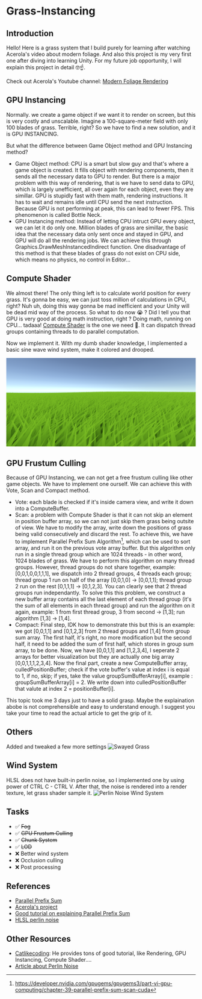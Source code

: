 # Grass-Instancing
 
## Introduction 
Hello! Here is a grass system that I build purely for learning after watching Acerola's video about modern foliage. And also this project is my very first one after diving into learning Unity. For my future job opportunity, I will explain this project in detail :nerd_face::point_up:.

Check out Acerola's Youtube channel: [Modern Foliage Rendering](https://www.youtube.com/watch?v=jw00MbIJcrk)

## GPU Instancing
Normally. we create a game object if we want it to render on screen, but this is very costly and unscalable. Imagine a 100-square-meter field with only 100 blades of grass. Terrible, right? So we have to find a new solution, and it is GPU INSTANCING. 

But what the difference between Game Object method and GPU Instancing method?
- Game Object method: CPU is a smart but slow guy and that's where a game object is created. It fills object with rendering components, then it sends all the necessary data to GPU to render. But there is a major problem with this way of rendering, that is we have to send data to GPU, which is largely unefficient, all over again for each object, even they are simillar. GPU is stupidly fast with them math, rendering instructions. It has to wait and remains idle until CPU send the next instruction. Because GPU is not performing at peak, this can lead to fewer FPS. This phenomenon is called Bottle Neck.
- GPU Instancing method: Instead of letting CPU intruct GPU every object, we can let it do only one. Million blades of grass are simillar, the basic idea that the necessary data only sent once and stayed in GPU, and GPU will do all the rendering jobs. We can achieve this through Graphics.DrawMeshInstancedIndirect function. One disadvantage of this method is that these blades of grass do not exist on CPU side, which means no physics, no control in Editor...

## Compute Shader
We almost there! The only thing left is to calculate world position for every grass. It's gonna be easy, we can just toss million of calculations in CPU, right? Nuh uh, doing this way gonna be mad inefficient and your Unity will be dead mid way of the process. So what to do now :sob: ? Did I tell you that GPU is very good at doing math instruction, right ? Doing math, running on CPU... tadaaa! [Compute Shader](https://docs.unity3d.com/Manual/class-ComputeShader.html) is the one we need :exploding_head:. It can dispatch thread groups containing threads to do parallel computation. 

Now we implement it. With my dumb shader knowledge, I implemented a basic sine wave wind system, make it colored and drooped. 

![Implementation](/Assets/Grass/Image/Grass.png)

## GPU Frustum Culling

Because of GPU Instancing, we can not get a free frustum culling like other game objects. We have to implement one ourself. We can achieve this with Vote, Scan and Compact method.
- Vote: each blade is checked if it's inside camera view, and write it down into a ComputeBuffer.
- Scan: a problem with Compute Shader is that it can not skip an element in position buffer array, so we can not just skip them grass being outsite of view. We have to modify the array, write down the positions of grass being valid consecutively and discard the rest. To achieve this, we have to implement Parallel Prefix Sum Algorithm[^1], which can be used to sort array, and run it on the previous vote array buffer. But this algorithm only run in a single thread group which are 1024 threads - in other word, 1024 blades of grass. We have to perform this algorithm on many thread groups. However, thread groups do not share together, example: [0,0,1,0,0,1,1,1], we dispatch into 2 thread groups, 4 threads each group; thread group 1 run on half of the array [0,0,1,0] -> [0,0,1,1]; thread group 2 run on the rest [0,1,1,1] -> [0,1,2,3]. You can clearly see that 2 thread groups run independantly. To solve this this problem, we construct a new buffer array contains all the last element of each thread group (it's the sum of all elements in each thread group) and run the algorithm on it again, example: 1 from first thread group, 3 from second -> [1,3]; run algorithm [1,3] -> [1,4].
- Compact: Final step, IDK how to demonstrate this but this is an example: we got [0,0,1,1] and [0,1,2,3] from 2 thread groups and [1,4] from group sum array. The first half, it's right, no more modification but the second half, it need to be added the sum of first half, which stores in group sum array, to be done. Now, we have [0,0,1,1] and [1,2,3,4], I seperate 2 arrays for better visualization but they are actually one big array [0,0,1,1,1,2,3,4]. Now the final part, create a new ComputeBuffer array, culledPositionBuffer; check if the vote buffer's value at index i is equal to 1, if no, skip; if yes, take the value groupSumBufferArray[i], example : groupSumBufferArray[i] = 2. We write down into culledPositionBuffer that valute at index 2 = positionBuffer[i].

This topic took me 3 days just to have a solid grasp. Maybe the explaination abobe is not comprehensible and easy to understand enough. I suggest you take your time to read the actual article to get the grip of it.

## Others

Added and tweaked a few more settings
![Swayed Grass](/Assets/Grass/Image/sway.gif)

## Wind System

HLSL does not have built-in perlin noise, so I implemented one by using power of CTRL C - CTRL V. After that, the noise is rendered into a render texture, let grass shader sample it. 
![Perlin Noise Wind System](/Assets/Grass/Image/wind.gif)
## Tasks

- :white_check_mark: ~~Fog~~
- :white_check_mark: ~~GPU Frustum Culling~~
- :white_check_mark: ~~Chunk System~~
- :white_check_mark: ~~LOD~~
- :x: Better wind system
- :x: Occlusion culling
- :x: Post processing

## References
- [Parallel Prefix Sum](https://developer.nvidia.com/gpugems/gpugems3/part-vi-gpu-computing/chapter-39-parallel-prefix-sum-scan-cuda)
- [Acerola's project](https://github.com/GarrettGunnell/Grass)
- [Good tutorial on explaining Parallel Prefix Sum](https://www.youtube.com/watch?v=lavZl_wEbPE)
- [HLSL perlin noise](https://gist.github.com/fadookie/25adf86ae7e2753d717c#file-noisesimplex-cginc)
## Other Resources

- [Catlikecoding](https://catlikecoding.com/): He provides tons of good tutorial, like Rendering, GPU Instancing, Compute Shader....
- [Article about Perlin Noise](https://rtouti.github.io/graphics/perlin-noise-algorithm)
[^1]: https://developer.nvidia.com/gpugems/gpugems3/part-vi-gpu-computing/chapter-39-parallel-prefix-sum-scan-cuda
